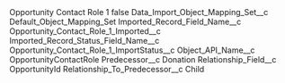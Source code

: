 <?xml version="1.0" encoding="UTF-8"?>
<CustomMetadata xmlns="http://soap.sforce.com/2006/04/metadata" xmlns:xsi="http://www.w3.org/2001/XMLSchema-instance" xmlns:xsd="http://www.w3.org/2001/XMLSchema">
    <label>Opportunity Contact Role 1</label>
    <protected>false</protected>
    <values>
        <field>Data_Import_Object_Mapping_Set__c</field>
        <value xsi:type="xsd:string">Default_Object_Mapping_Set</value>
    </values>
    <values>
        <field>Imported_Record_Field_Name__c</field>
        <value xsi:type="xsd:string">Opportunity_Contact_Role_1_Imported__c</value>
    </values>
    <values>
        <field>Imported_Record_Status_Field_Name__c</field>
        <value xsi:type="xsd:string">Opportunity_Contact_Role_1_ImportStatus__c</value>
    </values>
    <values>
        <field>Object_API_Name__c</field>
        <value xsi:type="xsd:string">OpportunityContactRole</value>
    </values>
    <values>
        <field>Predecessor__c</field>
        <value xsi:type="xsd:string">Donation</value>
    </values>
    <values>
        <field>Relationship_Field__c</field>
        <value xsi:type="xsd:string">OpportunityId</value>
    </values>
    <values>
        <field>Relationship_To_Predecessor__c</field>
        <value xsi:type="xsd:string">Child</value>
    </values>
</CustomMetadata>
